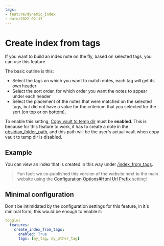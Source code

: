 ```yaml
---
tags:
- feature/dynamic_index
- date/2022-02-13
---
```

   
# Create index from tags   
If you want to build an index note on the fly, based on selected tags, you can use this feature.   
   
The basic outline is this:   
   
- Select the tags on which you want to match notes, each tag will get its own header   
- Select the sort order, for which order you want the notes to appear under each header   
- Select the placement of the notes that were matched on the selected tags, but did not have a value for the criterium that you selected for the sort (on top or on bottom).   
   
To enable this setting, [Copy vault to temp dir](../../Configurations/Modes/Copy%20vault%20to%20temp%20dir.md) must be **enabled**. This is because for this feature to work, it has to create a note in the [obsidian_folder_path](../../Configurations/Configuration%20Options.md#obsidian_folder_path_str), and this path will be the user's actual vault when copy vault to temp dir is disabled.   
   
## Example   
You can view an index that is created in this way under [/index_from_tags](/index_from_tags).    
   
> Fun fact: we co-published this version of the website next to the main website using the [Configuration Options#Html Url Prefix](../../Configurations/Configuration%20Options.md#html-url-prefix) setting!   
   
## Minimal configuration   
Don't be intimidated by the configuration settings for this feature, in it's minimal form, this would be enough to enable it:   
   
``` yaml
toggles
  features:
    create_index_from_tags:
      enabled: True
      tags: [my_tag, my_other_tag]
```
